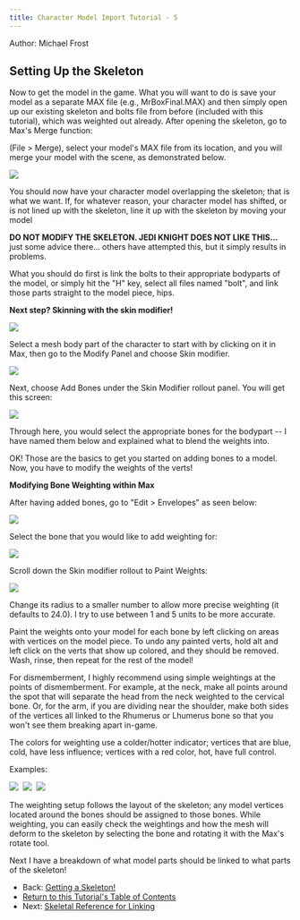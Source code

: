 ```yaml
---
title: Character Model Import Tutorial - 5
---
```


Author: Michael Frost

## Setting Up the Skeleton

Now to get the model in the game. What you will want to do is save your
model as a separate MAX file (e.g., MrBoxFinal.MAX) and then simply open
up our existing skeleton and bolts file from before (included with this
tutorial), which was weighted out already. After opening the skeleton,
go to Max's Merge function:

(File \> Merge), select your model's MAX file from its location, and you
will merge your model with the scene, as demonstrated below.

![](Image6.jpg)

You should now have your character model overlapping the skeleton; that
is what we want. If, for whatever reason, your character model has
shifted, or is not lined up with the skeleton, line it up with the
skeleton by moving your model

**DO NOT MODIFY THE SKELETON. JEDI KNIGHT DOES NOT LIKE THIS...** just
some advice there... others have attempted this, but it simply results
in problems.

What you should do first is link the bolts to their appropriate
bodyparts of the model, or simply hit the "H" key, select all files
named "bolt", and link those parts straight to the model piece, hips.

**Next step? Skinning with the skin modifier\!**

![](Image7.jpg)

Select a mesh body part of the character to start with by clicking on it
in Max, then go to the Modify Panel and choose Skin modifier.

![](Image8.jpg)

Next, choose Add Bones under the Skin Modifier rollout panel. You will
get this screen:

![](Image9.jpg)

Through here, you would select the appropriate bones for the bodypart --
I have named them below and explained what to blend the weights into.

OK\! Those are the basics to get you started on adding bones to a model.
Now, you have to modify the weights of the verts\!

**Modifying Bone Weighting within Max**

After having added bones, go to "Edit \> Envelopes" as seen below:

![](Image10.jpg)

Select the bone that you would like to add weighting for:

![](Image11.jpg)

Scroll down the Skin modifier rollout to Paint Weights:

![](Image12.jpg)

Change its radius to a smaller number to allow more precise weighting
(it defaults to 24.0). I try to use between 1 and 5 units to be more
accurate.

Paint the weights onto your model for each bone by left clicking on
areas with vertices on the model piece. To undo any painted verts, hold
alt and left click on the verts that show up colored, and they should be
removed. Wash, rinse, then repeat for the rest of the model\!

For dismemberment, I highly recommend using simple weightings at the
points of dismemberment. For example, at the neck, make all points
around the spot that will separate the head from the neck weighted to
the cervical bone. Or, for the arm, if you are dividing near the
shoulder, make both sides of the vertices all linked to the Rhumerus or
Lhumerus bone so that you won't see them breaking apart in-game.

The colors for weighting use a colder/hotter indicator; vertices that
are blue, cold, have less influence; vertices with a red color, hot,
have full control.

Examples:

[![](Image13.jpg)](Image13.jpg) 
[![](Image14.jpg)](Image14.jpg) 
[![](Image15.jpg)](Image15.jpg)

The weighting setup follows the layout of the skeleton; any model
vertices located around the bones should be assigned to those bones.
While weighting, you can easily check the weightings and how the mesh
will deform to the skeleton by selecting the bone and rotating it with
the Max's rotate tool.

Next I have a breakdown of what model parts should be linked to what
parts of the skeleton\!


* Back: [Getting a Skeleton\!](../4_SkeletalExtract/)
* [Return to this Tutorial's Table of Contents](../)
* Next: [Skeletal Reference for Linking](../6_SkeletalReference/)

